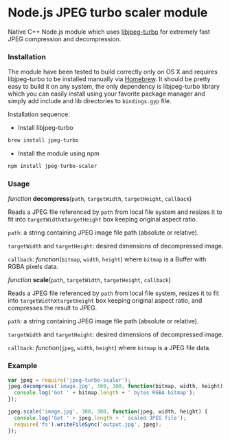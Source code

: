 # Node.js JPEG turbo scaler module

Native C++ Node.js module which uses [libjpeg-turbo](http://libjpeg-turbo.virtualgl.org) for extremely fast JPEG compression and decompression.


### Installation

The module have been tested to build correctly only on OS X and requires libjpeg-turbo to be installed manually via [Homebrew](http://brew.sh/). It should be pretty easy to build it on any system, the only dependency is libjpeg-turbo library which you can easily install using your favorite package manager and simply add include and lib directories to `bindings.gyp` file.

Installation sequence:

* Install libjpeg-turbo
```bash
brew install jpeg-turbo
```
* Install the module using npm
```bash
npm install jpeg-turbo-scaler
```

### Usage

*function* **decompress**(`path`, `targetWidth`, `targetHeight`, `callback`)

Reads a JPEG file referenced by `path` from local file system and resizes it to fit into `targetWidth`x`targetHeight` box keeping original aspect ratio.

`path`:  a string containing JPEG image file path (absolute or relative).

`targetWidth` and `targetHeight`:  desired dimensions of decompressed image.

`callback`:  *function*(`bitmap`, `width`, `height`) where `bitmap` is a Buffer with RGBA pixels data.

*function* **scale**(`path`, `targetWidth`, `targetHeight`, `callback`)

Reads a JPEG file referenced by `path` from local file system, resizes it to fit into `targetWidth`x`targetHeight` box keeping original aspect ratio, and compresses the result to JPEG.

`path`:  a string containing JPEG image file path (absolute or relative).

`targetWidth` and `targetHeight`:  desired dimensions of decompressed image.

`callback`:  *function*(`jpeg`, `width`, `height`) where `bitmap` is a JPEG file data.

### Example
```javascript
var jpeg = require('jpeg-turbo-scaler');
jpeg.decompress('image.jpg', 300, 300, function(bitmap, width, height) {
  console.log('Got ' + bitmap.length + ' bytes RGBA bitmap');
});

jpeg.scale('image.jpg', 300, 300, function(jpeg, width, height) {
  console.log('Got ' + jpeg.length + ' scaled JPEG file');
  require('fs').writeFileSync('output.jpg', jpeg);
});
```
